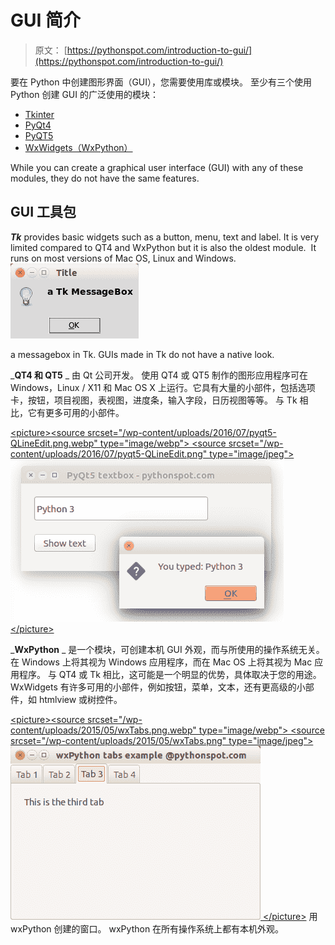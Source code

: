 # GUI 简介

> 原文： [https://pythonspot.com/introduction-to-gui/](https://pythonspot.com/introduction-to-gui/)

要在 Python 中创建图形界面（GUI），您需要使用库或模块。 至少有三个使用 Python 创建 GUI 的广泛使用的模块：

*   [Tkinter](https://pythonspot.com/tkinter/)
*   [PyQt4](https://pythonspot.com/pyqt4/)
*   [PyQT5](https://pythonspot.com/pyqt5/)
*   [WxWidgets（WxPython）](https://pythonspot.com/wx/)

While you can create a graphical user interface (GUI) with any of these modules, they do not have the same features.

## GUI 工具包

_**Tk**_ provides basic widgets such as a button, menu, text and label. It is very limited compared to QT4 and WxPython but it is also the oldest module.  It runs on most versions of Mac OS, Linux and Windows.![TkMessage box](img/e9d03180e4231af35183a0c4f9ff6277.jpg)

a messagebox in Tk. GUIs made in Tk do not have a native look.

_**QT4 和 QT5** _ 由 Qt 公司开发。 使用 QT4 或 QT5 制作的图形应用程序可在 Windows，Linux / X11 和 Mac OS X 上运行。它具有大量的小部件，包括选项卡，按钮，项目视图，表视图，进度条，输入字段，日历视图等等。 与 Tk 相比，它有更多可用的小部件。

[&lt;picture&gt;&lt;source srcset="/wp-content/uploads/2016/07/pyqt5-QLineEdit.png.webp" type="image/webp"&gt; &lt;source srcset="/wp-content/uploads/2016/07/pyqt5-QLineEdit.png" type="image/jpeg"&gt; ![Graphical application using PyQt5](img/4c1c799e1aa4d7f3a9c4b9104ff0efe2.jpg)&lt;/picture&gt; ](/wp-content/uploads/2016/07/pyqt5-QLineEdit.png)

_**WxPython** _ 是一个模块，可创建本机 GUI 外观，而与所使用的操作系统无关。 在 Windows 上将其视为 Windows 应用程序，而在 Mac OS 上将其视为 Mac 应用程序。 与 QT4 或 Tk 相比，这可能是一个明显的优势，具体取决于您的用途。 WxWidgets 有许多可用的小部件，例如按钮，菜单，文本，还有更高级的小部件，如 htmlview 或树控件。

[&lt;picture&gt;&lt;source srcset="/wp-content/uploads/2015/05/wxTabs.png.webp" type="image/webp"&gt; &lt;source srcset="/wp-content/uploads/2015/05/wxTabs.png" type="image/jpeg"&gt; ![wxTabs](img/5a58343f3bd5e027d97e90721b1c4a53.jpg) &lt;/picture&gt;](/wp-content/uploads/2015/05/wxTabs.png) 用 wxPython 创建的窗口。 wxPython 在所有操作系统上都有本机外观。
